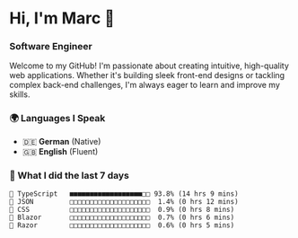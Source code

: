 # Hi, I'm Marc 👋 
### Software Engineer

Welcome to my GitHub! I'm passionate about creating intuitive, high-quality web applications. Whether it's building sleek front-end designs or tackling complex back-end challenges, I'm always eager to learn and improve my skills.  

### 🌍 Languages I Speak  
- 🇩🇪 **German** (Native)  
- 🇬🇧 **English** (Fluent)

### 🤯 What I did the last 7 days

```
🔷 TypeScript   ■■■■■■■■■■■■■■■■■■□□ 93.8% (14 hrs 9 mins)
📄 JSON         □□□□□□□□□□□□□□□□□□□□  1.4% (0 hrs 12 mins)
🎨 CSS          □□□□□□□□□□□□□□□□□□□□  0.9% (0 hrs 8 mins)
📄 Blazor       □□□□□□□□□□□□□□□□□□□□  0.7% (0 hrs 6 mins)
📄 Razor        □□□□□□□□□□□□□□□□□□□□  0.6% (0 hrs 5 mins)
```